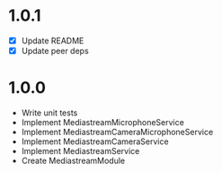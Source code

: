# 1.0.1

- [x] Update README
- [x] Update peer deps

# 1.0.0

* Write unit tests
* Implement MediastreamMicrophoneService
* Implement MediastreamCameraMicrophoneService
* Implement MediastreamCameraService
* Implement MediastreamService
* Create MediastreamModule
